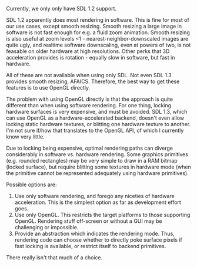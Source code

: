 Currently, we only only have SDL 1.2 support.

SDL 1.2 apparently does most rendering in software. 
This is fine for most of our use cases, except smooth resizing.
Smooth resizing a large image in software is not fast enough for e.g. a fluid zoom animation.
Smooth resizing is also useful at zoom levels <1 - nearest-neighbor-downscaled images are quite ugly,
and realtime software downscaling, even at powers of two, is not feasable on older hardware at high resolutions.
Other perks that 3D acceleration provides is rotation - equally slow in software, but fast in hardware.

All of these are not available when using only SDL.
Not even SDL 1.3 provides smooth resizing, AFAICS.
Therefore, the best way to get these features is to use OpenGL directly.

The problem with using OpenGL directly is that the approach is quite different than when using software rendering.
For one thing, locking hardware surfaces is very expensive, and must be avoided.
SDL 1.3, which can use OpenGL as a hardware-accelerated backend, doesn't even allow locking static hardware textures, or blitting one hardware texture to another.
I'm not sure if/how that translates to the OpenGL API, of which I currently know very little.

Due to locking being expensive, optimal rendering paths can diverge considerably in software vs. hardware rendering.
Some graphics primitives (e.g. rounded rectangles) may be very simple to draw in a RAM bitmap (locked surface),
but require blitting some textures in hardware mode (when the primitive cannot be represented adequately using hardware primitives).

Possible options are:

1. Use only software rendering, and forego any niceties of hardware acceleration. This is the simplest option as far as development effort goes.
2. Use only OpenGL. This restricts the target platforms to those supporting OpenGL. Rendering stuff off-screen or without a GUI may be challenging or impossible.
3. Provide an abstraction which indicates the rendering mode.
   Thus, rendering code can choose whether to directly poke surface pixels if fast locking is available, or restrict itself to backend primitives.

There really isn't that much of a choice.
